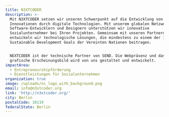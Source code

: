 ```yaml
---
title: N3XTCODER
description: >-
  Mit N3XTCODER setzen wir unseren Schwerpunkt auf die Entwicklung von sozialen
  Innovationen durch digitale Technologien. Mit unserem globalen Netzwerk von
  Software-Entwicklern und Designern unterstützen wir innovative
  Sozialunternehmer bei Ihren Projekten. Gemeinsam mit unseren Partnern
  entwickeln wir technologische Lösungen, die mindestens zu einem der 17
  Sustainable Development Goals der Vereinten Nationen beitragen.


  NEXTCODER ist der technische Partner von SEND. Die Webpräsenz und das
  grafische Erscheinungsbild wird von uns gestaltet und entwickelt.
impactArea:
  - Entrepreneurshipförderung
  - Dienstleistungen für Sozialunternehmen
organization: true
image: /uploads/nc_logo_with_background.png
email: info@n3xtcoder.org
link: 'http://n3xtcoder.org/'
city: Berlin
postalCode: 10119
federalState: Berlin
---
```


